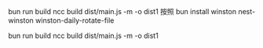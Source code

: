 bun run build
ncc build dist/main.js -m -o dist1
按照 bun install winston nest-winston winston-daily-rotate-file

bun run build
ncc build dist/main.js -m -o dist1
